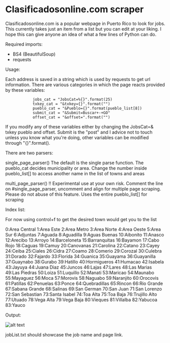 # Clasificadosonline.com scraper
Clasificadosonline.com is a popular webpage in Puerto Rico to look for jobs. This currently takes just an item from a list but you can edit at your liking. I hope this can give anyone an idea of what a few lines of Python can do.

Required imports:

* BS4 (BeautifulSoup)
* requests

Usage: 

Each address is saved in a string which is used by requests to get url information. There are various categories in which the page reacts provided by these variables:

                jobs_cat = "JobsCat=%{}".format(25) 
                txkey_cat = "&txkey={}".format("")
                pueblo_cat = "&Pueblo={}".format(pueblo_list[8])
                submit_cat = "&Submit=Buscar+-+GO"
                offset_cat = "&offset=".format("")
                
If you modify any of these variables either by changing the JobsCat=& txkey pueblo and offset. Submit is the "post" and I advice not to touch unless you know what you're doing, other variables can be modified through "{}".format().


There are two parsers:

single_page_parser()
The default is the single parse function. The pueblo_cat decides municipality or area. Change the number inside pueblo_list[] to access another name in the list of towns and areas


multi_page_parser() 
!! Experimental use at your own risk. Comment the line on #single_page_parser, uncomment and align for multiple page scraping. Please do not abuse of this feature. Uses the entire pueblo_list[] for scraping

Index list:

For now using control+f to get the desired town would get you to the list 


0:Area Central
1:Area Este
2:Area Metro
3:Area Norte
4:Area Oeste
5:Area Sur
6:Adjuntas
7:Aguada
8:Aguadilla
9:Aguas Buenas
10:Aibonito
11:Anasco
12:Arecibo
13:Arroyo
14:Barceloneta
15:Barranquitas
16:Bayamon
17:Cabo Rojo
18:Caguas
19:Camuy
20:Canovanas
21:Carolina
22:Catano
23:Cayey
24:Ceiba
25:Ciales
26:Cidra
27:Coamo
28:Comerio
29:Corozal
30:Culebra
31:Dorado
32:Fajardo
33:Florida
34:Guanica
35:Guayama
36:Guayanilla
37:Guaynabo
38:Gurabo
39:Hatillo
40:Hormigueros
41:Humacao
42:Isabela
43:Jayuya
44:Juana Diaz
45:Juncos
46:Lajas
47:Lares
48:Las Marias
49:Las Piedras
50:Loiza
51:Luquillo
52:Manati
53:Maricao
54:Maunabo
55:Mayaguez
56:Moca
57:Morovis
58:Naguabo
59:Naranjito
60:Orocovis
61:Patillas
62:Penuelas
63:Ponce
64:Quebradillas
65:Rincon
66:Rio Grande
67:Sabana Grande
68:Salinas
69:San German
70:San Juan
71:San Lorenzo
72:San Sebastian
73:Santa Isabel
74:Toa Alta
75:Toa Baja
76:Trujillo Alto
77:Utuado
78:Vega Alta
79:Vega Baja
80:Vieques
81:Villalba
82:Yabucoa
83:Yauco


Output:



![alt text](https://i.imgur.com/pY91fZL.png)

jobList.txt should showcase the job name and page link. 
